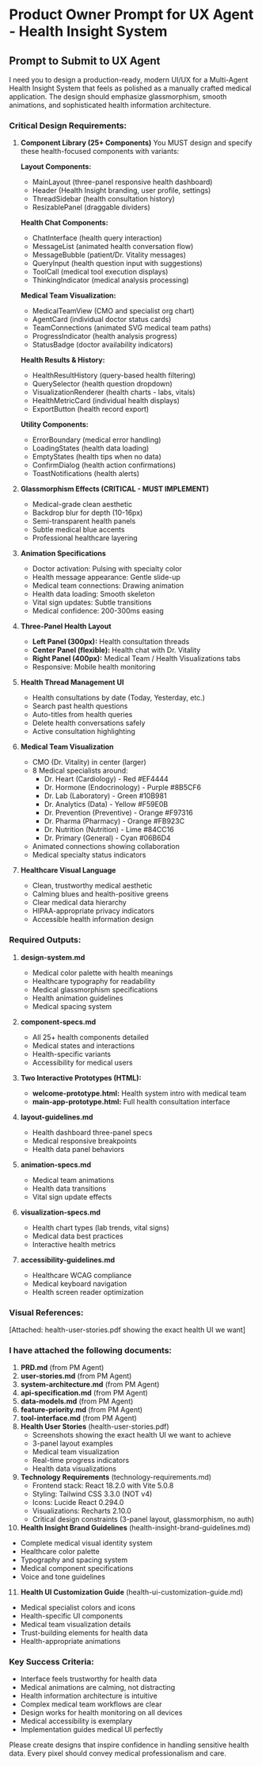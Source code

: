 # Product Owner Prompt for UX Agent - Health Insight System

## Prompt to Submit to UX Agent

I need you to design a production-ready, modern UI/UX for a Multi-Agent Health Insight System that feels as polished as a manually crafted medical application. The design should emphasize glassmorphism, smooth animations, and sophisticated health information architecture.

### Critical Design Requirements:

1. **Component Library (25+ Components)**
   You MUST design and specify these health-focused components with variants:
   
   **Layout Components:**
   - MainLayout (three-panel responsive health dashboard)
   - Header (Health Insight branding, user profile, settings)
   - ThreadSidebar (health consultation history)
   - ResizablePanel (draggable dividers)
   
   **Health Chat Components:**
   - ChatInterface (health query interaction)
   - MessageList (animated health conversation flow)
   - MessageBubble (patient/Dr. Vitality messages)
   - QueryInput (health question input with suggestions)
   - ToolCall (medical tool execution displays)
   - ThinkingIndicator (medical analysis processing)
   
   **Medical Team Visualization:**
   - MedicalTeamView (CMO and specialist org chart)
   - AgentCard (individual doctor status cards)
   - TeamConnections (animated SVG medical team paths)
   - ProgressIndicator (health analysis progress)
   - StatusBadge (doctor availability indicators)
   
   **Health Results & History:**
   - HealthResultHistory (query-based health filtering)
   - QuerySelector (health question dropdown)
   - VisualizationRenderer (health charts - labs, vitals)
   - HealthMetricCard (individual health displays)
   - ExportButton (health record export)
   
   **Utility Components:**
   - ErrorBoundary (medical error handling)
   - LoadingStates (health data loading)
   - EmptyStates (health tips when no data)
   - ConfirmDialog (health action confirmations)
   - ToastNotifications (health alerts)

2. **Glassmorphism Effects (CRITICAL - MUST IMPLEMENT)**
   - Medical-grade clean aesthetic
   - Backdrop blur for depth (10-16px)
   - Semi-transparent health panels
   - Subtle medical blue accents
   - Professional healthcare layering

3. **Animation Specifications**
   - Doctor activation: Pulsing with specialty color
   - Health message appearance: Gentle slide-up
   - Medical team connections: Drawing animation
   - Health data loading: Smooth skeleton
   - Vital sign updates: Subtle transitions
   - Medical confidence: 200-300ms easing

4. **Three-Panel Health Layout**
   - **Left Panel (300px):** Health consultation threads
   - **Center Panel (flexible):** Health chat with Dr. Vitality
   - **Right Panel (400px):** Medical Team / Health Visualizations tabs
   - Responsive: Mobile health monitoring

5. **Health Thread Management UI**
   - Health consultations by date (Today, Yesterday, etc.)
   - Search past health questions
   - Auto-titles from health queries
   - Delete health conversations safely
   - Active consultation highlighting

6. **Medical Team Visualization**
   - CMO (Dr. Vitality) in center (larger)
   - 8 Medical specialists around:
     - Dr. Heart (Cardiology) - Red #EF4444
     - Dr. Hormone (Endocrinology) - Purple #8B5CF6
     - Dr. Lab (Laboratory) - Green #10B981
     - Dr. Analytics (Data) - Yellow #F59E0B
     - Dr. Prevention (Preventive) - Orange #F97316
     - Dr. Pharma (Pharmacy) - Orange #FB923C
     - Dr. Nutrition (Nutrition) - Lime #84CC16
     - Dr. Primary (General) - Cyan #06B6D4
   - Animated connections showing collaboration
   - Medical specialty status indicators

7. **Healthcare Visual Language**
   - Clean, trustworthy medical aesthetic
   - Calming blues and health-positive greens
   - Clear medical data hierarchy
   - HIPAA-appropriate privacy indicators
   - Accessible health information design

### Required Outputs:

1. **design-system.md**
   - Medical color palette with health meanings
   - Healthcare typography for readability
   - Medical glassmorphism specifications
   - Health animation guidelines
   - Medical spacing system

2. **component-specs.md**
   - All 25+ health components detailed
   - Medical states and interactions
   - Health-specific variants
   - Accessibility for medical users

3. **Two Interactive Prototypes (HTML):**
   - **welcome-prototype.html:** Health system intro with medical team
   - **main-app-prototype.html:** Full health consultation interface

4. **layout-guidelines.md**
   - Health dashboard three-panel specs
   - Medical responsive breakpoints
   - Health data panel behaviors

5. **animation-specs.md**
   - Medical team animations
   - Health data transitions
   - Vital sign update effects

6. **visualization-specs.md**
   - Health chart types (lab trends, vital signs)
   - Medical data best practices
   - Interactive health metrics

7. **accessibility-guidelines.md**
   - Healthcare WCAG compliance
   - Medical keyboard navigation
   - Health screen reader optimization

### Visual References:
[Attached: health-user-stories.pdf showing the exact health UI we want]

### I have attached the following documents:

1. **PRD.md** (from PM Agent)
2. **user-stories.md** (from PM Agent)
3. **system-architecture.md** (from PM Agent)
4. **api-specification.md** (from PM Agent)
5. **data-models.md** (from PM Agent)
6. **feature-priority.md** (from PM Agent)
7. **tool-interface.md** (from PM Agent)
8. **Health User Stories** (health-user-stories.pdf)
   - Screenshots showing the exact health UI we want to achieve
   - 3-panel layout examples
   - Medical team visualization
   - Real-time progress indicators
   - Health data visualizations
9. **Technology Requirements** (technology-requirements.md)
   - Frontend stack: React 18.2.0 with Vite 5.0.8
   - Styling: Tailwind CSS 3.3.0 (NOT v4)
   - Icons: Lucide React 0.294.0
   - Visualizations: Recharts 2.10.0
   - Critical design constraints (3-panel layout, glassmorphism, no auth)
10. **Health Insight Brand Guidelines** (health-insight-brand-guidelines.md)
   - Complete medical visual identity system
   - Healthcare color palette
   - Typography and spacing system
   - Medical component specifications
   - Voice and tone guidelines
11. **Health UI Customization Guide** (health-ui-customization-guide.md) 
   - Medical specialist colors and icons
   - Health-specific UI components
   - Medical team visualization details
   - Trust-building elements for health data
   - Health-appropriate animations

### Key Success Criteria:
- Interface feels trustworthy for health data
- Medical animations are calming, not distracting
- Health information architecture is intuitive
- Complex medical team workflows are clear
- Design works for health monitoring on all devices
- Medical accessibility is exemplary
- Implementation guides medical UI perfectly

Please create designs that inspire confidence in handling sensitive health data. Every pixel should convey medical professionalism and care.